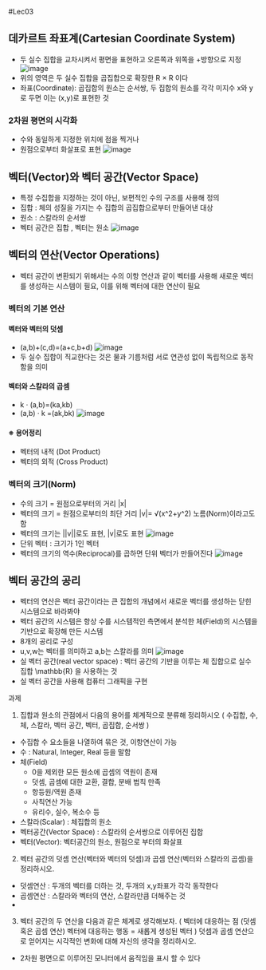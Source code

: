 #Lec03

## 데카르트 좌표계(Cartesian Coordinate System)
 - 두 실수 집합을 교차시켜서 평면을 표현하고 오른쪽과 위쪽을 +방향으로 지정
![image](https://user-images.githubusercontent.com/22423285/130336932-a237ed11-48ab-44bd-8e9b-784fdba819ef.png)
 - 위의 영역은  두 실수 집합을 곱집합으로 확장한  R × R 이다
 - 좌표(Coordinate): 곱집합의 원소는 순서쌍, 두 집합의 원소를 각각 미지수 x와 y로 두면 이는 (x,y)로 표현한 것

### 2차원 평면의 시각화
 - 수와 동일하게 지정한 위치에 점을 찍거나
 - 원점으로부터 화살표로 표현
![image](https://user-images.githubusercontent.com/22423285/130337005-8fc2f89c-e677-4ac7-8846-ffea25755654.png)

## 벡터(Vector)와 벡터 공간(Vector Space)
 - 특정 수집합을 지정하는 것이 아닌,  보편적인 수의 구조를 사용해 정의
 - 집합 : 체의 성질을 가지는 수 집합의 곱집합으로부터 만들어낸 대상
 - 원소 : 스칼라의 순서쌍
 - 벡터 공간은 집합 , 벡터는 원소
![image](https://user-images.githubusercontent.com/22423285/130337128-e71b7d7d-4ec8-465b-b97d-2bc475f6c66c.png)

## 벡터의 연산(Vector Operations)
 - 벡터 공간이 변환되기 위해서는 수의 이항 연산과 같이 벡터를 사용해 새로운 벡터를 생성하는 시스템이 필요, 이를 위해 벡터에 대한 연산이 필요

### 벡터의 기본 연산

#### 벡터와 벡터의 덧셈
 - (a,b)+(c,d)=(a+c,b+d)
![image](https://user-images.githubusercontent.com/22423285/130337187-808ee9a1-ceac-42e4-b3d1-93e34bbaa8f2.png)
 - 두 실수 집합이 직교한다는 것은 물과 기름처럼 서로 연관성 없이 독립적으로 동작함을 의미

#### 벡터와 스칼라의 곱셈
 - k · (a,b)=(ka,kb)
 - (a,b) · k =(ak,bk)
![image](https://user-images.githubusercontent.com/22423285/130337248-80606666-7e64-4c10-921a-200c12ff8e63.png)

#### ※ 용어정리
 - 벡터의 내적 (Dot Product)
 - 벡터의 외적 (Cross Product)

### 벡터의 크기(Norm)
 - 수의 크기 = 원점으로부터의 거리 |x|
 - 벡터의 크기 = 원점으로부터의 최단 거리 |v|= √(x^2+y^2)   노름(Norm)이라고도 함
 - 벡터의 크기는 ||v||로도 표현, |v|로도 표현
![image](https://user-images.githubusercontent.com/22423285/130337356-4d9e001b-eaa8-41df-8469-539b0f04e65f.png)
 - 단위 벡터 : 크기가 1인 벡터
 - 벡터의 크기의 역수(Reciprocal)를 곱하면 단위 벡터가 만들어진다
![image](https://user-images.githubusercontent.com/22423285/130337439-96d8d141-66b3-4975-8189-be85e9d81273.png)

## 벡터 공간의 공리
 - 벡터의 연산은 벡터 공간이라는 큰 집합의 개념에서 새로운 벡터를 생성하는 닫힌 시스템으로 바라봐야
 - 벡터 공간의 시스템은 항상 수를 시스템적인 측면에서 분석한 체(Field)의 시스템을 기반으로  확장해 만든 시스템
 - 8개의 공리로 구성
 - u,v,w는 벡터를 의미하고 a,b는 스칼라를 의미
![image](https://user-images.githubusercontent.com/22423285/130337469-ab5dc627-46c0-4e09-8ed9-4b3a3f66f3b6.png)
 - 실 벡터 공간(real vector space) : 벡터 공간의 기반을 이루는 체 집합으로 실수 집합 \mathbb{R} 을 사용하는 것
 - 실 벡터 공간을 사용해 컴퓨터 그래픽을 구현

















과제
1. 집합과 원소의 관점에서 다음의 용어를 체계적으로 분류해 정리하시오
( 수집합, 수, 체, 스칼라, 벡터 공간, 벡터, 곱집합, 순서쌍 )
 - 수집합 수 요소들을 나열하여 묶은 것, 이항연산이 가능
 - 수 : Natural, Integer, Real 등을 말함
 - 체(Field)
   + 0을 제외한 모든 원소에 곱셈의 역원이 존재
   + 덧셈, 곱셈에 대한 교환, 결합, 분배 법칙 만족
   + 항등원/역원 존재
   + 사칙연산 가능
   + 유리수, 실수, 복소수 등
 - 스칼라(Scalar) : 체집합의 원소
 - 벡터공간(Vector Space) : 스칼라의 순서쌍으로 이루어진 집합
 - 벡터(Vector): 벡터공간의 원소, 원점으로 부터의 화살표

2. 벡터 공간의 덧셈 연산(벡터와 벡터의 덧셈)과 곱셈 연산(벡터와 스칼라의 곱셈)을 정리하시오.
 - 덧셈연산 : 두개의 벡터를 더하는 것, 두개의 x,y좌표가 각각 동작한다
 - 곱셈연산 : 스칼라와 벡터의 연산, 스칼라만큼 더해주는 것
 - 
3. 벡터 공간의 두 연산을 다음과 같은 체계로 생각해보자.
( 벡터에 대응하는 점 (덧셈 혹은 곱셈 연산) 벡터에 대응하는 행동 = 새롭게 생성된 벡터 )
덧셈과 곱셈 연산으로 얻어지는 시각적인 변화에 대해 자신의 생각을 정리하시오.
 - 2차원 평면으로 이루어진 모니터에서 움직임을 표시 할 수 있다
